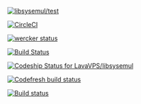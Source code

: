 [![libsysemul/test](https://travis-ci.org/LavaVPS/libsysemul.svg?branch=test)](https://travis-ci.org/LavaVPS/libsysemul.svg?branch=test3)

[![CircleCI](https://circleci.com/gh/LavaVPS/libsysemul/tree/test3.svg?style=svg)](https://circleci.com/gh/LavaVPS/libsysemul/tree/test3)

[![wercker status](https://app.wercker.com/status/3516ee7150feb566649cc241c01ec64d/s/test3 "wercker status")](https://app.wercker.com/project/byKey/3516ee7150feb566649cc241c01ec64d)

[![Build Status](https://semaphoreci.com/api/v1/lavavps/libsysemul/branches/test3/badge.svg)](https://semaphoreci.com/lavavps/libsysemul)

[ ![Codeship Status for LavaVPS/libsysemul](https://app.codeship.com/projects/582a19e0-621d-0136-5f75-52637fa72354/status?branch=test3)](https://app.codeship.com/projects/296740)

[![Codefresh build status]( https://g.codefresh.io/api/badges/build?repoOwner=LavaVPS&repoName=libsysemul&branch=test3&pipelineName=libsysemul&accountName=lavavps&type=cf-1)]( https://g.codefresh.io/repositories/LavaVPS/libsysemul/builds?filter=trigger:build;branch:test3;service:5b3d77eac1bcb86bc8426865~libsysemul)

[![Build status](https://ci.appveyor.com/api/projects/status/1x4yoapi7h75g7jw?svg=true)](https://ci.appveyor.com/project/LavaVPS/libsysemul)

